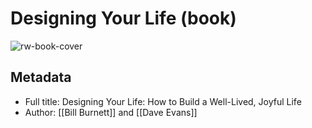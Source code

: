 # Designing Your Life (book)

![rw-book-cover](http://bookreviews.infoversant.com/wp-content/uploads/2016/09/designing-your-life-320x320.jpg)

## Metadata
- Full title: Designing Your Life: How to Build a Well-Lived, Joyful Life
- Author: [[Bill Burnett]] and [[Dave Evans]]
